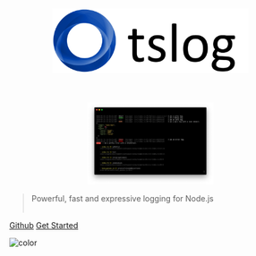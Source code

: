 <div align="center">
  <img src="assets/tslog_logo.png" style="width: 350px;margin: 50px auto;">
</div>
<div align="center">
  <img src="assets/tslog_pretty_output.png" style="max-width: 1200px; width: 45%">
</div>

> Powerful, fast and expressive logging for Node.js 
<br><br>

[Github](https://github.com/fullstack-build/tslog)
[Get Started](README.md)


![color](#ffffff)
